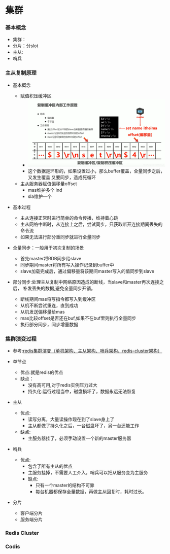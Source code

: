 集群
======

### 基本概念

- 集群：
- 分片：分slot
- 主从:
- 哨兵


### 主从复制原理
- 基本概念
    - 赋值积压缓冲区 
      - ![](.集群_images/637e352d.png)
      - 这个数据是环形的，如果设置过小，那么buffer覆盖，全量同步之后，又发生覆盖
        又要同步，造成死循环
    - 主从服务器赋值偏移量offset
        - mas维护多个 ind
        - sla维护一个
        
- 基本过程
    - 主从连接正常时进行简单的命令传播，维持着心跳
    - 主从网络中断时，从连接上之后，尝试同步，只获取断开连接期间丢失的命令流
    - 如果无法进行部分重同步就进行全量同步
    
- 全量同步：一般用于初次复制的场景
  - 首先master将RDB同步给slave
  - 同步期间master将所有写入操作记录到buffer中
  - slave加载完成后，通过偏移量将该期间master写入的值同步到slave 
- 部分同步:处理主从复制中网络原因造成的断线，当slave和master再次连接之后，
补发丢失的数据,避免全量同步开销。
    - 断线期间mas将写指令都写入到缓冲区
    - 从机不断尝试重连，直到成功
    - 从机发送偏移量给mas
    - mas比较offset是否还在buf,如果不在buf里则执行全量同步
    - 执行部分同步，同步增量数据



### 集群演变过程
- 参考:[redis集群演变（单机架构、主从架构、哨兵架构、redis-cluster架构）](https://www.programminghunter.com/article/7837392418/)
- 单节点
  - 优点:就是redis的优点
  - 缺点：
    - 没有高可用,对于redis实例压力过大
    - 持久化:运行过程当中，磁盘损坏了，数据永远无法恢复
- 主从
    - 优点:
      - 读写分离，大量读操作现在到了slave身上了
      - 主从都做了持久化之后，一台磁盘坏了，另一台还能工作
    - 缺点:
        - 主服务器挂了，必须手动设置一个新的master服务器
- 哨兵
  - 优点:
    - 包含了所有主从的优点
    - 主服务挂掉，不需要人工介入，哨兵可以把从服务变为主服务
    - 缺点:
        - 只有一个master的结构不可靠
        - 每台机器都保存全量数据，再做主从回复时，耗时过长。
    
- 分片
    - 客户端分片
    - 服务端分片
    





### Redis Cluster



### Codis


